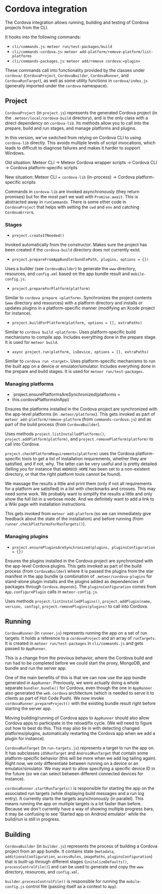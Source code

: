 # Cordova integration

The Cordova integration allows running, building and testing of Cordova projects
from the CLI.

It hooks into the following commands:

* `cli/commands.js`: `meteor run/test-packages/build`
* `cli/commands-cordova.js`: `meteor add-platform/remove-platform/list-platforms`
* `cli/commands-packages.js`: `meteor add/remove cordova:<plugin>`

These commands call into functionality provided by the classes under `cordova/`
(`CordovaProject`, `CordovaBuilder`, `CordovaRunner`, and `CordovaRunTarget`),
as well as some utility functions in `cordova/index.js` (generally imported
under the `cordova` namespace).

## Project

`CordovaProject` (in `project.js`) represents the generated Cordova project (in
the `.meteor/local/cordova-build` directory), and is the only class with a
direct dependency on `cordova-lib`. Its methods allow you to call into the
prepare, build and run stages, and manage platforms and plugins.

In this version, we've switched from relying on Cordova CLI to using
`cordova-lib` directly. This avoids multiple levels of script invocations, which
leads to difficult to diagnose failures and makes it harder to support Windows.

Old situation: Meteor CLI → Meteor Cordova wrapper scripts → Cordova CLI →
Cordova platform-specific scripts

New situation: Meteor CLI + `cordova-lib` (in-process) → Cordova
platform-specific scripts

Commands in `cordova-lib` are invoked asynchronously (they return promises) but
for the most part we wait with `Promise.await`. This is abstracted away in
`runCommands`. There is some other code in `CordovaProject` that helps with
setting the `cwd` and `env` and catching `CordovaError`s.

### Stages

* `project.createIfNeeded()`

Invoked automatically from the constructor. Makes sure the project has been
created if the `cordova-build` directory does not currently exist.

* `project.prepareFromAppBundle(bundlePath, plugins, options = {})`

Uses a builder (see `CordovaBuilder`) to generate the `www` directory,
resources, and `config.xml` based on the app bundle result and
`mobile-config.js`.

* `project.prepareForPlatform(platform)`

Similar to `cordova prepare <platform>`. Synchronizes the project contents
(`www` directory and resources) with a platform directory and installs or
updates plugins in a platform-specific manner (modifying an Xcode project for
instance).

* `project.buildForPlatform(platform, options = [], extraPaths)`

Similar to `cordova build <platform>`. Uses platform-specific build mechanisms
to compile app. Includes everything done in the prepare stage. It is used for
`meteor build`.

* `async project.run(platform, isDevice, options = [], extraPaths)`

Similar to `cordova run <target>`. Uses platform-specific mechanisms to run the
built app on a device or emulator/simulator. Includes everything done in the
prepare and build stages. It is used for `meteor run/test-packages`.

### Managing platforms

* `project.ensurePlatformsAreSynchronized(platforms =
* this.cordovaPlatformsInApp)`

Ensures the platforms installed in the Cordova project are synchronized with the
app-level platforms (in `.meteor/platforms`). This gets invoked as part of
`meteor add-platform/remove-platform` (from `commands-cordova.js`) and as part
of the build process (from `CordovaBuilder`).

Uses methods `project.listInstalledPlatforms()`,
`project.addPlatform(platform)`, and `project.removePlatform(platform)` to call
into Cordova.

`project.checkPlatformRequirements(platform)` uses the Cordova platform-specific
tools to get a list of installation requirements, whether they are satisfied,
and if not, why. The latter can be very useful and is pretty detailed (telling
you for instance that `ANDROID_HOME` has been set to a non-existent directory,
or that the right platform tools cannot be found).

We massage the results a little and print them (only if not all requirements for
a platform are satisfied) in a list with checkmarks and crosses. This may need
some work. We probably want to simplify the results a little and only show the
full list in a verbose mode. And we definitely want to add a link to a Wiki page
with installation instructions.

This gets invoked from `meteor add-platform` (so we can immediately give
feedback about the state of the installation) and before running (from
`runner.checkPlatformsForRunTargets()`).

### Managing plugins

* `project.ensurePluginsAreSynchronized(plugins, pluginsConfiguration = {})`

Ensures the plugins installed in the Cordova project are synchronized with the
app-level Cordova plugins. This gets invoked as part of the build process (from
`CordovaBuilder`) where it is passed the plugins from the star manifest in the
app bundle (a combination of `.meteor/cordova-plugins` for stand-alone plugin
installs and the plugins added as dependencies of packages through
`Cordova.depends`). The `pluginsConfiguration` comes from `App.configurePlugin`
calls in `meteor-config.js`.

Uses methods `project.listInstalledPlugins()`, `project.addPlugin(name, version,
config)`, `project.removePlugins(plugins)` to call into Cordova.

## Running

`CordovaRunner` (in `runner.js`) represents running the app on a set of run
targets. It holds a reference to a `cordovaProject` and an array of
`runTargets`. It is created in `meteor run/test-packages` in `cli/commands.js`
and gets passed to `AppRunner`.

This is a change from the previous behavior, where the Cordova build and run had
to be completed before we could start the proxy, MongoDB, and bundle and run the
server app.

One of the main benefits of this is that we can now use the app bundle generated
in `AppRunner`. Previously, we were actually doing a whole separate
`bundler.bundle()` for Cordova, even though the one in `AppRunner` also
generated the `web.cordova` architecture (which is needed to serve it to clients
as part of Hot Code Push). We now invoke `cordovaRunner.prepareProject()` with
the existing bundle result right before starting the server app.

Moving building/running of Cordova apps to `AppRunner` should also allow Cordova
apps to participate in the reload/fix cycle. (We will need to figure out how to
best do this. This may also tie in with detecting changed platforms/plugins,
automatically restarting the Cordova app when we add a plugin for instance).

`CordovaRunTarget` (in `run-targets.js`) represents a target to run the app on.
It has subclasses `iOSRunTarget` and `AndroidRunTarget` that contain some
platform-specific behavior (this will be more when we add log tailing again).
Right now, we only differentiate between running on a device or an
emulator/simulator. We may want to allow specifying a specific device ID in the
future (so we can select between different connected devices for instance).

`cordovaRunner.startRunTargets()` is responsible for starting the app on the
associated run targets (while displaying build messages and a run log entry). It
currently starts the targets asynchronously (in parallel). This means running
the app on multiple targets is a lot faster than before. Because we don't
currently have a way of showing multiple progress bars, it may be confusing to
see 'Started app on Android emulator` while the build/run is still in progress.

## Building

`CordovaBuilder` (in `builder.js`) represents the process of building a Cordova
project from an app bundle. It contains state (`metadata`,
`additionalConfiguration`, `accessRules`, `imagePaths`, `pluginsConfiguration`)
that is built-up through different stages (`initalizeDefaults()`,
`processControlFile()`) and can be used to generate and copy the `www`
directory, resources, and `config.xml`.

`builder.processControlFile()` is responsible for running the `mobile-config.js`
control file (passing itself as a context to `App`).
